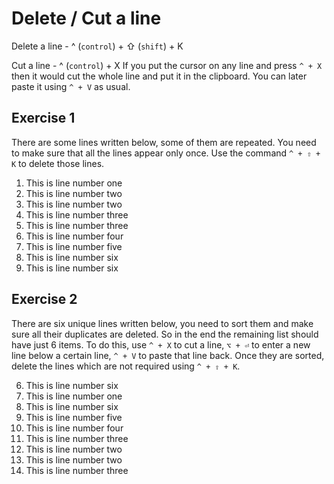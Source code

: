 Delete / Cut a line
===========================

Delete a line - ^ (`control`) + ⇧ (`shift`) + K

Cut a line - ^ (`control`) + X
  If you put the cursor on any line and press `^ + X` then it would cut the
  whole line and put it in the clipboard. You can later paste it using `^ + V`
  as usual.

Exercise 1
-----------

There are some lines written below, some of them are repeated. You need to make
sure that all the lines appear only once. Use the command `^ + ⇧ + K` to delete
those lines.


1. This is line number one
2. This is line number two
2. This is line number two
3. This is line number three
3. This is line number three
4. This is line number four
5. This is line number five
6. This is line number six
6. This is line number six


Exercise 2
-----------

There are six unique lines written below, you need to sort them and make sure
all their duplicates are deleted. So in the end the remaining list should have
just 6 items. To do this, use `^ + X` to cut a line, `⌥ + ⏎` to enter a new line below a certain line, `^ + V` to paste that line back. Once they are sorted, delete the lines which are not required using `^ + ⇧ + K`.


6. This is line number six
1. This is line number one
6. This is line number six
5. This is line number five
4. This is line number four
3. This is line number three
2. This is line number two
2. This is line number two
3. This is line number three
